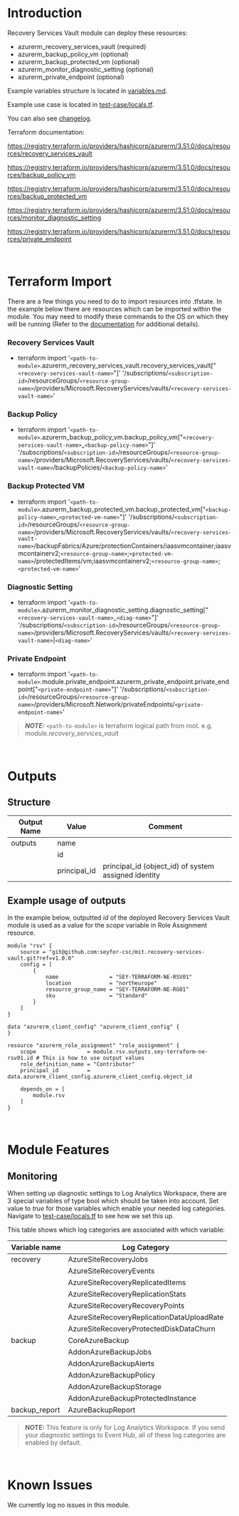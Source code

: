 # Introduction
Recovery Services Vault module can deploy these resources:
* azurerm_recovery_services_vault (required)
* azurerm_backup_policy_vm (optional)
* azurerm_backup_protected_vm (optional)
* azurerm_monitor_diagnostic_setting (optional)
* azurerm_private_endpoint (optional)

Example variables structure is located in [variables.md](variables.md).

Example use case is located in [test-case/locals.tf](test-case/locals.tf).

You can also see [changelog](changelog.md).

Terraform documentation:

https://registry.terraform.io/providers/hashicorp/azurerm/3.51.0/docs/resources/recovery_services_vault

https://registry.terraform.io/providers/hashicorp/azurerm/3.51.0/docs/resources/backup_policy_vm

https://registry.terraform.io/providers/hashicorp/azurerm/3.51.0/docs/resources/backup_protected_vm

https://registry.terraform.io/providers/hashicorp/azurerm/3.51.0/docs/resources/monitor_diagnostic_setting

https://registry.terraform.io/providers/hashicorp/azurerm/3.51.0/docs/resources/private_endpoint

&nbsp;

# Terraform Import
There are a few things you need to do to import resources into .tfstate. In the example below there are resources which can be imported within the module. You may need to modify these commands to the OS on which they will be running (Refer to the [documentation](https://developer.hashicorp.com/terraform/cli/commands/import#example-import-into-resource-configured-with-for_each) for additional details).
### Recovery Services Vault
* terraform import '`<path-to-module>`.azurerm_recovery_services_vault.recovery_services_vault["`<recovery-services-vault-name>`"]' '/subscriptions/`<subscription-id>`/resourceGroups/`<resource-group-name>`/providers/Microsoft.RecoveryServices/vaults/`<recovery-services-vault-name>`'
### Backup Policy
* terraform import '`<path-to-module>`.azurerm_backup_policy_vm.backup_policy_vm["`<recovery-services-vault-name>`_`<backup-policy-name>`"]' '/subscriptions/`<subscription-id>`/resourceGroups/`<resource-group-name>`/providers/Microsoft.RecoveryServices/vaults/`<recovery-services-vault-name>`/backupPolicies/`<backup-policy-name>`'
### Backup Protected VM
* terraform import '`<path-to-module>`.azurerm_backup_protected_vm.backup_protected_vm["`<backup-policy-name>`_`<protected-vm-name>`"]' '/subscriptions/`<subscription-id>`/resourceGroups/`<resource-group-name>`/providers/Microsoft.RecoveryServices/vaults/`<recovery-services-vault-name>`/backupFabrics/Azure/protectionContainers/iaasvmcontainer;iaasvmcontainerv2;`<resource-group-name>`;`<protected-vm-name>`/protectedItems/vm;iaasvmcontainerv2;`<resource-group-name>`;`<protected-vm-name>`'
### Diagnostic Setting
* terraform import '`<path-to-module>`.azurerm_monitor_diagnostic_setting.diagnostic_setting["`<recovery-services-vault-name>`_`<diag-name>`"]' '/subscriptions/`<subscription-id>`/resourceGroups/`<resource-group-name>`/providers/Microsoft.RecoveryServices/vaults/`<recovery-services-vault-name>`|`<diag-name>`'
 ### Private Endpoint
* terraform import '`<path-to-module>`.module.private_endpoint.azurerm_private_endpoint.private_endpoint["`<private-endpoint-name>`"]' '/subscriptions/`<subscription-id>`/resourceGroups/`<resource-group-name>`/providers/Microsoft.Network/privateEndpoints/`<private-endpoint-name>`'

 > **_NOTE:_** `<path-to-module>` is terraform logical path from root. e.g. _module.recovery\_services\_vault_

&nbsp;

# Outputs
## Structure

| Output Name | Value        | Comment                                              |
| ----------- | ------------ | ---------------------------------------------------- |
| outputs     | name         |                                                      |
|             | id           |                                                      |
|             | principal_id | principal_id (object_id) of system assigned identity |


## Example usage of outputs
In the example below, outputted _id_ of the deployed Recovery Services Vault module is used as a value for the _scope_ variable in Role Assignment resource.
```
module "rsv" {
    source = "git@github.com:seyfor-csc/mit.recovery-services-vault.git?ref=v1.0.0"
    config = [
        {
            name                = "SEY-TERRAFORM-NE-RSV01"
            location            = "northeurope"
            resource_group_name = "SEY-TERRAFORM-NE-RG01"
            sku                 = "Standard"
        }
    ]
}

data "azurerm_client_config" "azurerm_client_config" {
}

resource "azurerm_role_assignment" "role_assignment" {
    scope                = module.rsv.outputs.sey-terraform-ne-rsv01.id # This is how to use output values
    role_definition_name = "Contributor"
    principal_id         = data.azurerm_client_config.azurerm_client_config.object_id

    depends_on = [
        module.rsv
    ]
}
```

&nbsp;

# Module Features
## Monitoring
When setting up diagnostic settings to Log Analytics Workspace, there are 3 special variables of type bool which should be taken into account. Set value to _true_ for those variables which enable your needed log categories. Navigate to [test-case/locals.tf](test-case/locals.tf) to see how we set this up.

This table shows which log categories are associated with which variable:

| Variable name | Log Category                               |
| ------------- | ------------------------------------------ |
| recovery      | AzureSiteRecoveryJobs                      |
|               | AzureSiteRecoveryEvents                    |
|               | AzureSiteRecoveryReplicatedItems           |
|               | AzureSiteRecoveryReplicationStats          |
|               | AzureSiteRecoveryRecoveryPoints            |
|               | AzureSiteRecoveryReplicationDataUploadRate |
|               | AzureSiteRecoveryProtectedDiskDataChurn    |
| backup        | CoreAzureBackup                            |
|               | AddonAzureBackupJobs                       |
|               | AddonAzureBackupAlerts                     |
|               | AddonAzureBackupPolicy                     |
|               | AddonAzureBackupStorage                    |
|               | AddonAzureBackupProtectedInstance          |
| backup_report | AzureBackupReport                          |

 > **NOTE:** This feature is only for Log Analytics Workspace. If you send your diagnostic settings to Event Hub, all of these log categories are enabled by default.

&nbsp;

# Known Issues
We currently log no issues in this module.